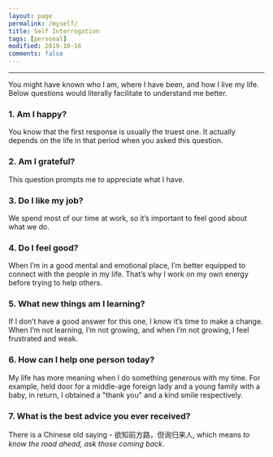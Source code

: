 ```yaml
---
layout: page
permalink: /myself/
title: Self Interrogation
tags: [personal]
modified: 2019-10-16
comments: false
---
```


----
You might have known who I am, where I have been, and how I live my life. Below questions would literally facilitate to understand me better.

### 1. Am I happy?
You know that the first response is usually the truest one. It actually depends on the life in that period when you asked this question.

### 2. Am I grateful?
This question prompts me to appreciate what I have.

### 3. Do I like my job?
We spend most of our time at work, so it’s important to feel good about what we do.

### 4. Do I feel good?
When I’m in a good mental and emotional place, I’m better equipped to connect with the people in my life. That’s why I work on my own energy before trying to help others.

### 5. What new things am I learning?
If I don’t have a good answer for this one, I know it’s time to make a change. When I’m not learning, I’m not growing, and when I’m not growing, I feel frustrated and weak.

### 6. How can I help one person today?
My life has more meaning when I do something generous with my time. For example, held door for a middle-age foreign lady and a young family with a baby, in return, I obtained a "thank you" and a kind smile respectively.

### 7. What is the best advice you ever received?
There is a Chinese old saying - 欲知前方路，但询归来人, which means *to know the road ahead, ask those coming back*.